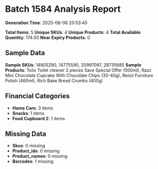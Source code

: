 # Batch 1584 Analysis Report

**Generation Time**: 2025-08-06 20:53:45

**Total Items**: 5
**Unique SKUs**: 4
**Unique Products**: 4
**Total Available Quantity**: 174.00
**Near Expiry Products**: 0

## Sample Data
**Sample SKUs**: 14805290, 14775590, 20997097, 28735685
**Sample Products**: Tolix Toilet cleaner 2 pieces Save Special Offer (500ml), Razz Mini Chocolate Cupcake With Chocolate Chips (30-40g), Renol Furniture Polish (460ml), Rich Bake Bread Crumbs (400g)

## Financial Categories
- **Home Care**: 3 items
- **Snacks**: 1 items
- **Food Cupboard 2**: 1 items

## Missing Data
- **Skus**: 0 missing
- **Product_ids**: 0 missing
- **Product_names**: 0 missing
- **Barcodes**: 1 missing
